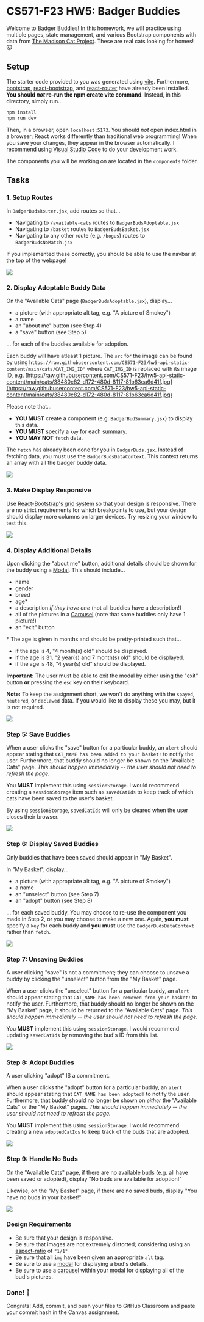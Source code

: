# CS571-F23 HW5: Badger Buddies

Welcome to Badger Buddies! In this homework, we will practice using multiple pages, state management, and various Bootstrap components with data from [The Madison Cat Project](https://www.madisoncatproject.org/). These are real cats looking for homes! 🐱

## Setup

The starter code provided to you was generated using [vite](https://vitejs.dev/guide/). Furthermore, [bootstrap](https://www.npmjs.com/package/bootstrap), [react-bootstrap](https://www.npmjs.com/package/react-bootstrap), and [react-router](https://www.npmjs.com/package/react-router) have already been installed. **You should *not* re-run the  npm create vite command**. Instead, in this directory, simply run...

```bash
npm install
npm run dev
```

Then, in a browser, open `localhost:5173`. You should *not* open index.html in a browser; React works differently than traditional web programming! When you save your changes, they appear in the browser automatically. I recommend using [Visual Studio Code](https://code.visualstudio.com/) to do your development work.

The components you will be working on are located in the `components` folder.

## Tasks

### 1. Setup Routes

In `BadgerBudsRouter.jsx`, add routes so that...
 - Navigating to `/available-cats` routes to `BadgerBudsAdoptable.jsx`
 - Navigating to `/basket` routes to `BadgerBudsBasket.jsx`
 - Navigating to any other route (e.g. `/bogus`) routes to `BadgerBudsNoMatch.jsx`

If you implemented these correctly, you should be able to use the navbar at the top of the webpage!

![](_figures/step1.png)

### 2. Display Adoptable Buddy Data

On the "Available Cats" page (`BadgerBudsAdoptable.jsx`), display...

 - a picture (with appropriate alt tag, e.g. "A picture of Smokey")
 - a name
 - an "about me" button (see Step 4)
 - a "save" button (see Step 5)

... for each of the buddies available for adoption.

Each buddy will have atleast 1 picture. The `src` for the image can be found by using `https://raw.githubusercontent.com/CS571-F23/hw5-api-static-content/main/cats/CAT_IMG_ID"` where `CAT_IMG_ID` is replaced with its image ID, e.g. [https://raw.githubusercontent.com/CS571-F23/hw5-api-static-content/main/cats/38480c82-d172-480d-8117-81b63ca6d41f.jpg](https://raw.githubusercontent.com/CS571-F23/hw5-api-static-content/main/cats/38480c82-d172-480d-8117-81b63ca6d41f.jpg)

Please note that...

 - **YOU MUST** create a component (e.g. `BadgerBudSummary.jsx`) to display this data.
 - **YOU MUST** specify a `key` for each summary.
 - **YOU MAY NOT** `fetch` data.

The `fetch` has already been done for you in `BadgerBuds.jsx`. Instead of fetching data, you must use the `BadgerBudsDataContext`. This context returns an array with all the badger buddy data.

![](_figures/step2.png)

### 3. Make Display Responsive

Use [React-Bootstrap's grid system](https://react-bootstrap.github.io/layout/grid/) so that your design is responsive. There are no strict requirements for which breakpoints to use, but your design should display more columns on larger devices. Try resizing your window to test this.

![](_figures/step3.png)

### 4. Display Additional Details

Upon clicking the "about me" button, additional details should be shown for the buddy using a [Modal](https://react-bootstrap.netlify.app/docs/components/modal). This should include...

 - name
 - gender
 - breed
 - age\*
 - a description *if they have one* (not all buddies have a description!)
 - all of the pictures in a [Carousel](https://react-bootstrap.netlify.app/docs/components/carousel) (note that some buddies only have 1 picture!)
 - an "exit" button

\* The age is given in months and should be pretty-printed such that...
   - if the age is 4, "4 month(s) old" should be displayed.
   - if the age is 31, "2 year(s) and 7 month(s) old" should be displayed.
   - if the age is 48, "4 year(s) old" should be displayed.

**Important:** The user must be able to exit the modal by either using the "exit" button **or** pressing the `esc` key on their keyboard.

**Note:** To keep the assignment short, we won't do anything with the `spayed`, `neutered`, or `declawed` data. If you would like to display these you may, but it is not required.

![](_figures/step4.png)

### Step 5: Save Buddies

When a user clicks the "save" button for a particular buddy, an `alert` should appear stating that `CAT_NAME has been added to your basket!` to notify the user. Furthermore, that buddy should no longer be shown on the "Available Cats" page. *This should happen immediately -- the user should not need to refresh the page.*

You **MUST** implement this using `sessionStorage`. I would recommend creating a `sessionStorage` item such as `savedCatIds` to keep track of which cats have been saved to the user's basket.

By using `sessionStorage`, `savedCatIds` will only be cleared when the user closes their browser.

![](_figures/step5.png)

### Step 6: Display Saved Buddies

Only buddies that have been saved should appear in "My Basket".

In "My Basket", display...

 - a picture (with appropriate alt tag, e.g. "A picture of Smokey")
 - a name
 - an "unselect" button (see Step 7)
 - an "adopt" button (see Step 8)

... for each saved buddy. You may choose to re-use the component you made in Step 2, or you may choose to make a new one. Again, **you must** specify a `key` for each buddy and **you must** use the `BadgerBudsDataContext` rather than `fetch`.

![](_figures/step6.png)

### Step 7: Unsaving Buddies

A user clicking "save" is not a commitment; they can choose to unsave a buddy by clicking the "unselect" button from the "My Basket" page.

When a user clicks the "unselect" button for a particular buddy, an `alert` should appear stating that `CAT_NAME has been removed from your basket!` to notify the user. Furthermore, that buddy should no longer be shown on the "My Basket" page, it should be returned to the "Available Cats" page. *This should happen immediately -- the user should not need to refresh the page.*

You **MUST** implement this using `sessionStorage`. I would recommend updating `savedCatIds` by removing the bud's ID from this list.

![](_figures/step7.png)

### Step 8: Adopt Buddies

A user clicking "adopt" IS a commitment.

When a user clicks the "adopt" button for a particular buddy, an `alert` should appear stating that `CAT_NAME has been adopted!` to notify the user. Furthermore, that buddy should no longer be shown on *either* the "Available Cats" or the "My Basket" pages. *This should happen immediately -- the user should not need to refresh the page.*

You **MUST** implement this using `sessionStorage`. I would recommend creating a new  `adoptedCatIds`  to keep track of the buds that are adopted.

![](_figures/step8.png)

### Step 9: Handle No Buds

On the "Available Cats" page, if there are no available buds (e.g. all have been saved or adopted), display "No buds are available for adoption!"

Likewise, on the "My Basket" page, if there are no saved buds, display "You have no buds in your basket!"

![](_figures/step9.png)

### Design Requirements

 - Be sure that your design is responsive.
 - Be sure that images are not extremely distorted; considering using an [aspect-ratio](https://developer.mozilla.org/en-US/docs/Web/CSS/aspect-ratio) of `"1/1"`
 - Be sure that all `img` have been given an appropriate `alt` tag.
 - Be sure to use a [modal](https://react-bootstrap.netlify.app/docs/components/modal) for displaying a bud's details.
 - Be sure to use a [carousel](https://react-bootstrap.netlify.app/docs/components/carousel) within your [modal](https://react-bootstrap.netlify.app/docs/components/modal) for displaying all of the bud's pictures.



### Done! 🥳

Congrats! Add, commit, and push your files to GitHub Classroom and paste your commit hash in the Canvas assignment.
